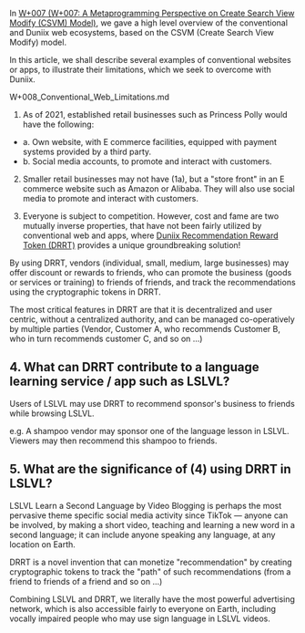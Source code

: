 <!-- In GOQ, cite previous link, the write current contents. Current link is defined by system. -->

In [W+007 (W+007: A Metaprogramming Perspective on Create Search View Modify (CSVM) Model)](https://github.com/udexon/Webpp/blob/main/W%2B007_Meta_CSVM.md), we gave a high level overview of the conventional and Duniix web ecosystems, based on the CSVM (Create Search View Modify) model.

In this article, we shall describe several examples of conventional websites or apps, to illustrate their limitations, which we seek to overcome with Duniix.

<!-- Make a Glossary markdown page. Paste at the end of each page. Readers can click and find out. -->

W+008_Conventional_Web_Limitations.md

1. As of 2021, established retail businesses such as Princess Polly
would have the following:

- a. Own website, with E commerce facilities,
equipped with payment systems provided by a third party.
- b. Social media accounts, to promote and interact with customers.


2. Smaller retail businesses may not have (1a),
but a "store front" in an E commerce website such as
Amazon or Alibaba. They will also use social media
to promote and interact with customers.


3. Everyone is subject to competition. However, cost and fame are two mutually inverse properties, that have not been fairly utilized by conventional web and apps, where [Duniix Recommendation Reward Token (DRRT)](https://github.com/udexon/DUNIIX/blob/main/DU001_Phoshell.md) provides a unique groundbreaking solution!

By using DRRT, vendors (individual, small, medium, large businesses) may offer discount or rewards to friends, who can promote the business (goods or services or training) to friends of friends, and track the recommendations using the cryptographic tokens in DRRT.

The most critical features in DRRT are that it is decentralized and user centric, without a centralized authority, and can be managed co-operatively by multiple parties (Vendor, Customer A, who recommends Customer B, who in turn recommends customer C, and so on ...)


## 4. What can DRRT contribute to a language learning service / app such as LSLVL?

Users of LSLVL may use DRRT to recommend sponsor's business to friends while browsing LSLVL.

e.g. A shampoo vendor may sponsor one of the language lesson in LSLVL. Viewers may then recommend this shampoo to friends.


## 5. What are the significance of (4) using DRRT in LSLVL?

LSLVL Learn a Second Language by Video Blogging is perhaps the most pervasive theme specific social media activity since TikTok &mdash; anyone can be involved, by making a short video, teaching and learning a new word in a second language; it can include anyone speaking any language, at any location on Earth.

DRRT is a novel invention that can monetize "recommendation" by creating cryptographic tokens to track the "path" of such recommendations (from a friend to friends of a friend and so on ...)

Combining LSLVL and DRRT, we literally have the most powerful advertising network, which is also accessible fairly to everyone on Earth, including vocally impaired people who may use sign language in LSLVL videos.
